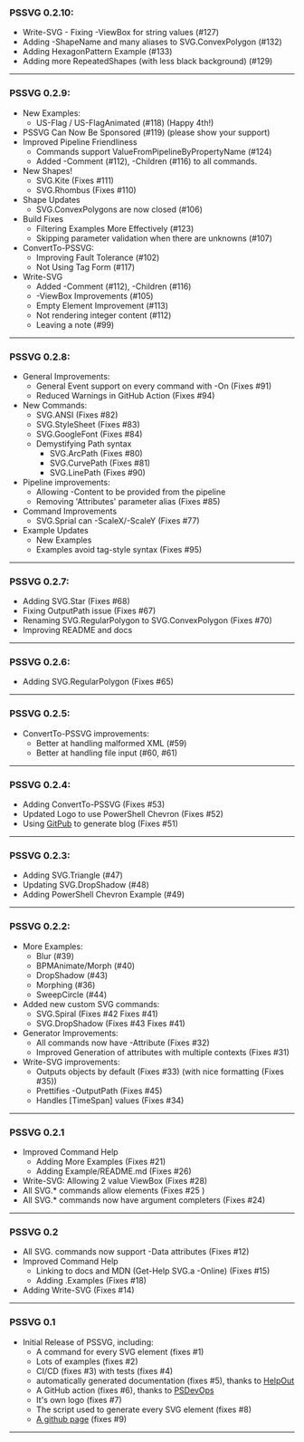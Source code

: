 ### PSSVG 0.2.10:

* Write-SVG - Fixing -ViewBox for string values (#127)
* Adding -ShapeName and many aliases to SVG.ConvexPolygon (#132)
* Adding HexagonPattern Example (#133)
* Adding more RepeatedShapes (with less black background) (#129)

---

### PSSVG 0.2.9:

* New Examples:
  * US-Flag / US-FlagAnimated (#118) (Happy 4th!)
* PSSVG Can Now Be Sponsored (#119) (please show your support)
* Improved Pipeline Friendliness
  * Commands support ValueFromPipelineByPropertyName (#124)
  * Added -Comment (#112), -Children (#116) to all commands.
* New Shapes!
  * SVG.Kite (Fixes #111)
  * SVG.Rhombus (Fixes #110)
* Shape Updates
  * SVG.ConvexPolygons are now closed (#106)  
* Build Fixes
  * Filtering Examples More Effectively (#123)
  * Skipping parameter validation when there are unknowns (#107)
* ConvertTo-PSSVG:
  * Improving Fault Tolerance (#102)
  * Not Using Tag Form (#117)
* Write-SVG
  * Added -Comment (#112), -Children (#116)
  * -ViewBox Improvements (#105)
  * Empty Element Improvement (#113)
  * Not rendering integer content (#112)
  * Leaving a note (#99)

---

### PSSVG 0.2.8:

* General Improvements:
  * General Event support on every command with -On (Fixes #91)
  * Reduced Warnings in GitHub Action (Fixes #94)
* New Commands:
  * SVG.ANSI (Fixes #82)
  * SVG.StyleSheet (Fixes #83)
  * SVG.GoogleFont (Fixes #84)
  * Demystifying Path syntax
    * SVG.ArcPath (Fixes #80)
    * SVG.CurvePath (Fixes #81)
    * SVG.LinePath (Fixes #90)
* Pipeline improvements:
  * Allowing -Content to be provided from the pipeline 
  * Removing 'Attributes' parameter alias (Fixes #85)
* Command Improvements
  * SVG.Sprial can -ScaleX/-ScaleY (Fixes #77)
* Example Updates
  * New Examples
  * Examples avoid tag-style syntax (Fixes #95)

---

### PSSVG 0.2.7:
* Adding SVG.Star (Fixes #68)
* Fixing OutputPath issue (Fixes #67)
* Renaming SVG.RegularPolygon to SVG.ConvexPolygon (Fixes #70)
* Improving README and docs

---

### PSSVG 0.2.6:
* Adding SVG.RegularPolygon (Fixes #65)

---

### PSSVG 0.2.5:
* ConvertTo-PSSVG improvements:
  * Better at handling malformed XML (#59)
  * Better at handling file input (#60, #61)

---

### PSSVG 0.2.4:
* Adding ConvertTo-PSSVG (Fixes #53)
* Updated Logo to use PowerShell Chevron (Fixes #52)
* Using [GitPub](https://github.com/StartAutomating/GitPub) to generate blog (Fixes #51)

---

### PSSVG 0.2.3:
* Adding SVG.Triangle (#47)
* Updating SVG.DropShadow (#48)
* Adding PowerShell Chevron Example (#49)

---

### PSSVG 0.2.2:
* More Examples:  
  * Blur (#39)
  * BPMAnimate/Morph (#40)
  * DropShadow (#43)
  * Morphing (#36)
  * SweepCircle (#44)
* Added new custom SVG commands:
  * SVG.Spiral (Fixes #42 Fixes #41)
  * SVG.DropShadow (Fixes #43 Fixes #41)
* Generator Improvements:
  * All commands now have -Attribute (Fixes #32)
  * Improved Generation of attributes with multiple contexts (Fixes #31)
* Write-SVG improvements:
  * Outputs objects by default (Fixes #33) (with nice formatting (Fixes #35))
  * Prettifies -OutputPath (Fixes #45)
  * Handles [TimeSpan] values (Fixes #34)

---

### PSSVG 0.2.1
* Improved Command Help
  * Adding More Examples (Fixes #21)
  * Adding Example/README.md (Fixes #26)
* Write-SVG: Allowing 2 value ViewBox (Fixes #28)
* All SVG.* commands allow elements (Fixes #25 )
* All SVG.* commands now have argument completers (Fixes #24)

---           

### PSSVG 0.2
* All SVG. commands now support -Data attributes (Fixes #12)
* Improved Command Help
  * Linking to docs and MDN (Get-Help SVG.a -Online) (Fixes #15)
  * Adding .Examples (Fixes #18)  
* Adding Write-SVG (Fixes #14)

---

### PSSVG 0.1
* Initial Release of PSSVG, including:
  * A command for every SVG element (fixes #1)
  * Lots of examples (fixes #2)
  * CI/CD (fixes #3) with tests (fixes #4)
  * automatically generated documentation (fixes #5), thanks to [HelpOut](https://github.com/StartAutomating/HelpOut)
  * A GitHub action (fixes #6), thanks to [PSDevOps](https://github.com/StartAutomating/PSDevOps)
  * It's own logo (fixes #7)
  * The script used to generate every SVG element (fixes #8)
  * [A github page](https://PSSVG.start-automating.com) (fixes #9)

---